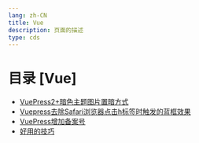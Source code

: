 ```yaml
---
lang: zh-CN  
title: Vue  
description: 页面的描述  
type: cds
---
```


# 目录 [Vue]

[dir.start]: <>

- [VuePress2+暗色主题图片置暗方式](VuePress2+暗色主题图片置暗方式.md)  
- [Vuepress去除Safari浏览器点击h标签时触发的蓝框效果](Vuepress去除Safari浏览器点击h标签时触发的蓝框效果.md)  
- [VuePress增加备案号](VuePress增加备案号.md)  
- [好用的技巧](好用的技巧.md)  

[dir.end]: <>

<AdsbyGoogle slot="7889564278" layout="in-article"/>

<Comment></Comment>
